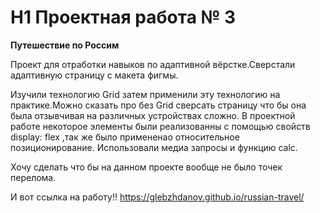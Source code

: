# H1 Проектная работа № 3
__Путешествие по Россим__

Проект для отработки навыков по адаптивной вёрстке.Сверстали адаптивную страницу с макета фигмы.

Изучили технологию Grid затем применили эту технологию на практике.Можно сказать про без Grid сверсать страницу что бы она была отзывчивая на различных устройствах сложно.
В проектной работе некоторое элементы были реализованны с помощью свойств display: flex ,так же было примененао относительное позиционирование.
Использовали медиа запросы и функцию сalc.

Хочу сделать что бы на данном проекте вообще не было точек перелома.

И вот ссылка на работу!!
https://glebzhdanov.github.io/russian-travel/
